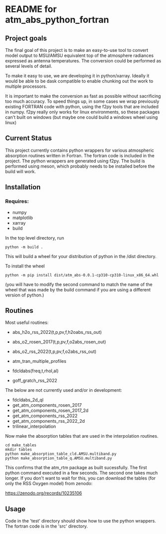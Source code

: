 # README for atm_abs_python_fortran

## Project goals

The final goal of this project is to make an easy-to-use tool to convert model output to MSU/AMSU equivalent top of the atmosphere radiances expressed as antenna temperatures.  The conversion could be performed as several levels of detail.

To make it easy to use, we are developing it in python/xarray.  Ideally it would be able to be dask compatible to enable chunking out the work to multiple processors.

It is important to make the conversion as fast as possible without sacrificing too much accuracy.  To speed things up,
in some cases we wrap previously existing FORTRAN code with python, using the f2py tools that are included in numpy.  f2py really only works for linux environments, so these packages can't built on windows (but maybe one could build a windows wheel using linux)


## Current Status

This project currently contains python wrappers for various atmospheric absorption routines written in Fortran.  The fortran code is included in the project.  The python wrappers are generated using f2py. The build is performed using meson, which probably needs to be installed before the build will work.


## Installation

### Requires:
* numpy
* matplotlib
* xarray
* build

In the top level directory, run
```
python -m build .
```
This will build a wheel for your distribution of python in the /dist directory.

To install the wheel
```
python -m pip install dist/atm_abs-0.0.1-cp310-cp310-linux_x86_64.whl
```
(you will have to modify the second command to match the name of the wheel that was made by the build command if you are using a different version of python.)

## Routines
Most useful routines:

* abs_h2o_rss_2022(t,p,pv,f,h2oabs_rss_out)
* abs_o2_rosen_2017(t,p,pv,f,o2abs_rosen_out)
* abs_o2_rss_2022(t,p,pv,f,o2abs_rss_out)

* atm_tran_multiple_profiles
* fdcldabs(freq,t,rhol,al)
* goff_gratch_rss_2022

The below are not currently used and/or in development:
* fdcldabs_2d_ql
* get_atm_components_rosen_2017
* get_atm_components_rosen_2017_2d
* get_atm_components_rss_2022
* get_atm_components_rss_2022_2d
* trilinear_interpolation


Now make the absorption tables that are used in the interpolation routines.

```
cd make_tables
mkdir tables
python make_absorption_table_cld.AMSU.multiband.py
python make_absorption_table_q.AMSU.multiband.py
```

This confirms that the atm_rtm package as built sucessfully.  The first python command executed in a few seconds.
The second one takes much longer.
If you don't want to wait for this, you can download the tables (for only the RSS Oxygen model) from zenodo:

https://zenodo.org/records/10235106


## Usage

Code in the 'test' directory should show how to use the python wrappers.  The fortran code is in the 'src' directory.


